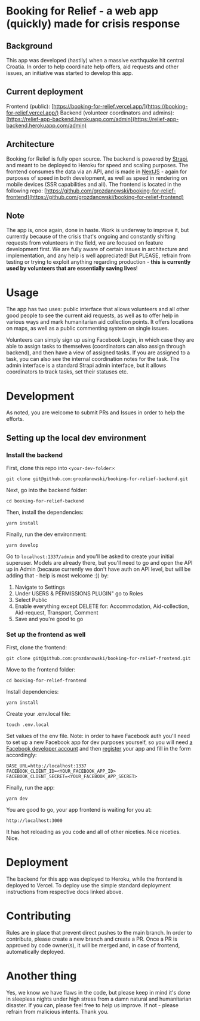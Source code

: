 # Booking  for Relief - a web app (quickly) made for crisis response

## Background
This app was developed (hastily) when a massive earthquake hit central Croatia. In order to help coordinate help offers, aid requests and other issues, an initiative was started to develop this app.

## Current deployment
Frontend (public): [https://booking-for-relief.vercel.app/](https://booking-for-relief.vercel.app/)
Backend (volunteer coordinators and admins): [https://relief-app-backend.herokuapp.com/admin](https://relief-app-backend.herokuapp.com/admin)

## Architecture
Booking for Relief is fully open source. The backend is powered by [Strapi](https://strapi.io/documentation/developer-docs/latest/getting-started/introduction.html), and meant to be deployed to Heroku for speed and scaling purposes. The frontend consumes the data via an API, and is made in [NextJS](https://nextjs.org/docs) - again for purposes of speed in both development, as well as speed in rendering on mobile devices (SSR capabilities and all).
The frontend is located in the following repo: [https://github.com/grozdanowski/booking-for-relief-frontend](https://github.com/grozdanowski/booking-for-relief-frontend)

## Note
The app is, once again, done in haste. Work is underway to improve it, but currently because of the crisis that's ongoing and constantly shifting requests from volunteers in the field, we are focused on feature development first. We are fully aware of certain issues in architecture and implementation, and any help is well appreciated! But PLEASE, refrain from testing or trying to exploit anything regarding production - **this is currently used by volunteers that are essentially saving lives**!

# Usage
The app has two uses: public interface that allows volunteers and all other good people to see the current aid requests, as well as to offer help in various ways and mark humanitarian aid collection points. It offers locations on maps, as well as a public commenting system on single issues.

Volunteers can simply sign up using Facebook Login, in which case they are able to assign tasks to themselves (coordinators can also assign through backend), and then have a view of assigned tasks. If you are assigned to a task, you can also see the internal coordination notes for the task.
The admin interface is a standard Strapi admin interface, but it allows coordinators to track tasks, set their statuses etc.


# Development

As noted, you are welcome to submit PRs and Issues in order to help the efforts.

## Setting up the local dev environment

### Install the backend

First, clone this repo into `<your-dev-folder>`:

    git clone git@github.com:grozdanowski/booking-for-relief-backend.git
Next, go into the backend folder:

    cd booking-for-relief-backend
Then, install the dependencies:

    yarn install
Finally, run the dev environment:

    yarn develop

Go to `localhost:1337/admin` and you'll be asked to create your initial superuser. Models are already there, but you'll need to go and open the API up in Admin (because currently we don't have auth on API level, but will be adding that - help is most welcome :)) by:

 1. Navigate to Settings
 2. Under USERS & PERMISSIONS PLUGIN" go to Roles
 3. Select Public
 4. Enable everything except DELETE for: Accommodation, Aid-collection, Aid-request, Transport, Comment
 5. Save and you're good to go

### Set up the frontend as well

First, clone the frontend:

    git clone git@github.com:grozdanowski/booking-for-relief-frontend.git

Move to the frontend folder:

    cd booking-for-relief-frontend
Install dependencies:

    yarn install
Create your .env.local file:

    touch .env.local
Set values of the env file. Note: in order to have Facebook auth you'll need to set up a new Facebook app for dev purposes yourself, so you will need [a Facebook developer account](https://developers.facebook.com/) and then [register](https://developers.facebook.com/apps/) your app and fill in the form accordingly:

    BASE_URL=http://localhost:1337
    FACEBOOK_CLIENT_ID=<YOUR_FACEBOOK_APP_ID>
    FACEBOOK_CLIENT_SECRET=<YOUR_FACEBOOK_APP_SECRET>
Finally, run the app:

    yarn dev
You are good to go, your app frontend is waiting for you at:

    http://localhost:3000
It has hot reloading as you code and all of other niceties. Nice niceties. Nice.

# Deployment
The backend for this app was deployed to Heroku, while the frontend is deployed to Vercel. To deploy use the simple standard deployment instructions from respective docs linked above.
# Contributing
Rules are in place that prevent direct pushes to the main branch. In order to contribute, please create a new branch and create a PR. Once a PR is approved by code owner(s), it will be merged and, in case of frontend, automatically deployed.

# Another thing
Yes, we know we have flaws in the code, but please keep in mind it's done in sleepless nights under high stress from a damn natural and humanitarian disaster. If you can, please feel free to help us improve. If not - please refrain from malicious intents. Thank you.
